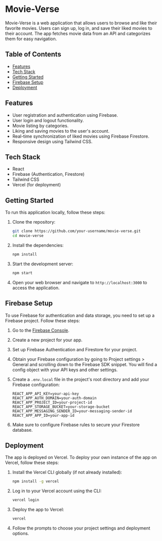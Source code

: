 # Movie-Verse

Movie-Verse is a web application that allows users to browse and like their favorite movies. Users can sign up, log in, and save their liked movies to their account. The app fetches movie data from an API and categorizes them for easy navigation.

## Table of Contents

- [Features](#features)
- [Tech Stack](#tech-stack)
- [Getting Started](#getting-started)
- [Firebase Setup](#firebase-setup)
- [Deployment](#deployment)

 
## Features

- User registration and authentication using Firebase.
- User login and logout functionality.
- Movie listing by categories.
- Liking and saving movies to the user's account.
- Real-time synchronization of liked movies using Firebase Firestore.
- Responsive design using Tailwind CSS.

## Tech Stack

- React
- Firebase (Authentication, Firestore)
- Tailwind CSS
- Vercel (for deployment)

## Getting Started

To run this application locally, follow these steps:

1. Clone the repository:

   ```bash
   git clone https://github.com/your-username/movie-verse.git
   cd movie-verse
   ```

2. Install the dependencies:

   ```bash
   npm install
   ```

3. Start the development server:

   ```bash
   npm start
   ```

4. Open your web browser and navigate to `http://localhost:3000` to access the application.

## Firebase Setup

To use Firebase for authentication and data storage, you need to set up a Firebase project. Follow these steps:

1. Go to the [Firebase Console](https://console.firebase.google.com/).

2. Create a new project for your app.

3. Set up Firebase Authentication and Firestore for your project.

4. Obtain your Firebase configuration by going to Project settings > General and scrolling down to the Firebase SDK snippet. You will find a config object with your API keys and other settings.

5. Create a `.env.local` file in the project's root directory and add your Firebase configuration:

   ```env
   REACT_APP_API_KEY=your-api-key
   REACT_APP_AUTH_DOMAIN=your-auth-domain
   REACT_APP_PROJECT_ID=your-project-id
   REACT_APP_STORAGE_BUCKET=your-storage-bucket
   REACT_APP_MESSAGING_SENDER_ID=your-messaging-sender-id
   REACT_APP_APP_ID=your-app-id
   ```

6. Make sure to configure Firebase rules to secure your Firestore database.

## Deployment

The app is deployed on Vercel. To deploy your own instance of the app on Vercel, follow these steps:

1. Install the Vercel CLI globally (if not already installed):

   ```bash
   npm install -g vercel
   ```

2. Log in to your Vercel account using the CLI:

   ```bash
   vercel login
   ```

3. Deploy the app to Vercel:

   ```bash
   vercel
   ```

4. Follow the prompts to choose your project settings and deployment options.

